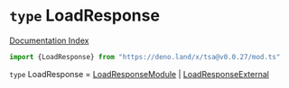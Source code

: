 # `type` LoadResponse

[Documentation Index](../README.md)

```ts
import {LoadResponse} from "https://deno.land/x/tsa@v0.0.27/mod.ts"
```

`type` LoadResponse = [LoadResponseModule](../interface.LoadResponseModule/README.md) | [LoadResponseExternal](../interface.LoadResponseExternal/README.md)